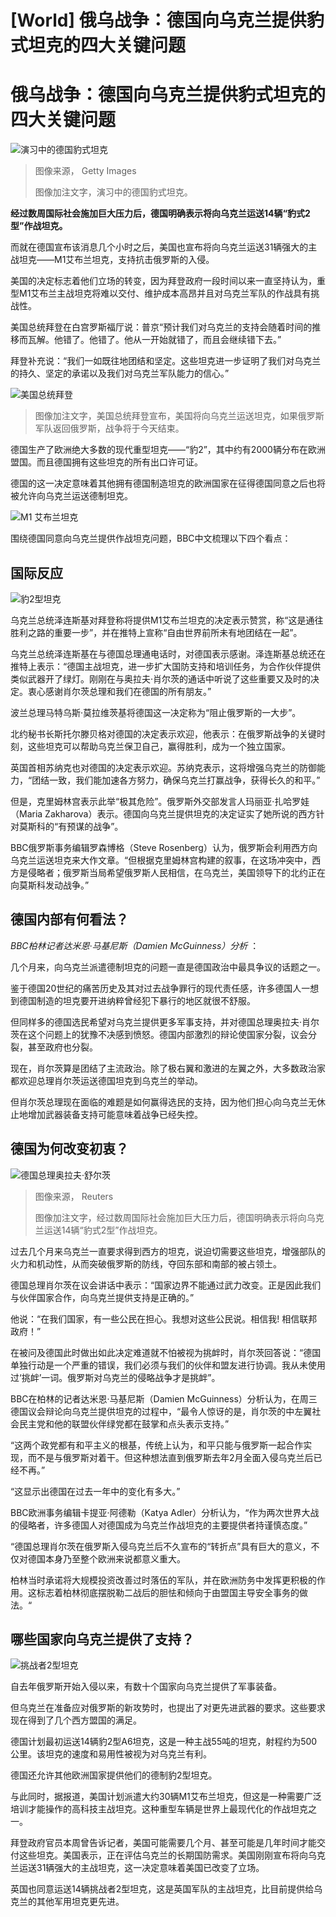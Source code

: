 # [World] 俄乌战争：德国向乌克兰提供豹式坦克的四大关键问题

#  俄乌战争：德国向乌克兰提供豹式坦克的四大关键问题


![演习中的德国豹式坦克](_128347185_gettyimages-1436654295.jpg)

> 图像来源，  Getty Images
>
> 图像加注文字，演习中的德国豹式坦克。

**经过数周国际社会施加巨大压力后，德国明确表示将向乌克兰运送14辆“豹式2型”作战坦克。**

而就在德国宣布该消息几个小时之后，美国也宣布将向乌克兰运送31辆强大的主战坦克——M1艾布兰坦克，支持抗击俄罗斯的入侵。

美国的决定标志着他们立场的转变，因为拜登政府一段时间以来一直坚持认为，重型M1艾布兰主战坦克将难以交付、维护成本高昂并且对乌克兰军队的作战具有挑战性。

美国总统拜登在白宫罗斯福厅说：普京“预计我们对乌克兰的支持会随着时间的推移而瓦解。他错了。他错了。他从一开始就错了，而且会继续错下去。”

拜登补充说：“我们一如既往地团结和坚定。这些坦克进一步证明了我们对乌克兰的持久、坚定的承诺以及我们对乌克兰军队能力的信心。”


![美国总统拜登](_128419143_p0dyt94c.jpg)

> 图像加注文字，美国总统拜登宣布，美国将向乌克兰运送坦克，如果俄罗斯军队返回俄罗斯，战争将于今天结束。

德国生产了欧洲绝大多数的现代重型坦克——“豹2”，其中约有2000辆分布在欧洲盟国。而且德国拥有这些坦克的所有出口许可证。

德国的这一决定意味着其他拥有德国制造坦克的欧洲国家在征得德国同意之后也将被允许向乌克兰运送德制坦克。

![M1 艾布兰坦克](_128414309_e6fa5e3c-ec81-4a30-ab8b-40390b5780e2.jpg)

围绕德国同意向乌克兰提供作战坦克问题，BBC中文梳理以下四个看点：

##  国际反应

![豹2型坦克](_128414308_c9ba49e0-4fae-4eba-9aeb-45dcccdd9094.jpg)

乌克兰总统泽连斯基对拜登称将提供M1艾布兰坦克的决定表示赞赏，称“这是通往胜利之路的重要一步”，并在推特上宣称“自由世界前所未有地团结在一起”。

乌克兰总统泽连斯基在与德国总理通电话时，对德国表示感谢。泽连斯基总统还在推特上表示：“德国主战坦克，进一步扩大国防支持和培训任务，为合作伙伴提供类似武器开了绿灯。刚刚在与奥拉夫·肖尔茨的通话中听说了这些重要又及时的决定。衷心感谢肖尔茨总理和我们在德国的所有朋友。”

波兰总理马特乌斯·莫拉维茨基将德国这一决定称为“阻止俄罗斯的一大步”。

北约秘书长斯托尔滕贝格对德国的决定表示欢迎，他表示：在俄罗斯战争的关键时刻，这些坦克可以帮助乌克兰保卫自己，赢得胜利，成为一个独立国家。

英国首相苏纳克也对德国的决定表示欢迎。苏纳克表示，这将增强乌克兰的防御能力，“团结一致，我们能加速各方努力，确保乌克兰打赢战争，获得长久的和平。”

但是，克里姆林宫表示此举“极其危险”。俄罗斯外交部发言人玛丽亚·扎哈罗娃（Maria Zakharova）表示。德国向乌克兰提供坦克的决定证实了她所说的西方针对莫斯科的“有预谋的战争”。

BBC俄罗斯事务编辑罗森博格（Steve Rosenberg）认为，俄罗斯会利用西方向乌克兰运送坦克来大作文章。“但根据克里姆林宫构建的叙事，在这场冲突中，西方是侵略者；俄罗斯当局希望俄罗斯人民相信，在乌克兰，美国领导下的北约正在向莫斯科发动战争。”

##  德国内部有何看法？

_BBC柏林记者达米恩·马基尼斯（Damien McGuinness）分析_ ：

几个月来，向乌克兰派遣德制坦克的问题一直是德国政治中最具争议的话题之一。

鉴于德国20世纪的痛苦历史及其对过去战争罪行的现代责任感，许多德国人一想到德国制造的坦克要开进纳粹曾经犯下暴行的地区就很不舒服。

但同样多的德国选民希望对乌克兰提供更多军事支持，并对德国总理奥拉夫·肖尔茨在这个问题上的犹豫不决感到愤怒。德国内部激烈的辩论使国家分裂，议会分裂，甚至政府也分裂。

现在，肖尔茨算是团结了主流政治。除了极右翼和激进的左翼之外，大多数政治家都欢迎总理肖尔茨运送德国坦克到乌克兰的举动。

但肖尔茨总理现在面临的难题是如何赢得选民的支持，因为他们担心向乌克兰无休止地增加武器装备支持可能意味着战争已经失控。

##  德国为何改变初衷？

![德国总理奥拉夫·舒尔茨](_128412526_8920cf32302765a4f6d703ec1eacd3c4e06e6a4e.jpg)

> 图像来源，  Reuters
>
> 图像加注文字，经过数周国际社会施加巨大压力后，德国明确表示将向乌克兰运送14辆“豹式2型”作战坦克。

过去几个月来乌克兰一直要求得到西方的坦克，说迫切需要这些坦克，增强部队的火力和机动性，从而突破俄罗斯的防线，夺回东部和南部的被占领土。

德国总理肖尔茨在议会讲话中表示：“国家边界不能通过武力改变。正是因此我们与伙伴国家合作，向乌克兰提供支持是正确的。”

他说：“在我们国家，有一些公民在担心。我想对这些公民说。相信我! 相信联邦政府！”

在被问及德国此时做出如此决定难道就不怕被视为挑衅时，肖尔茨回答说：“德国单独行动是一个严重的错误，我们必须与我们的伙伴和盟友进行协调。我从未使用过‘挑衅’一词。俄罗斯对乌克兰的侵略战争才是挑衅”。

BBC在柏林的记者达米恩·马基尼斯（Damien McGuinness）分析认为，在周三德国议会辩论向乌克兰提供坦克的过程中，“最令人惊讶的是，肖尔茨的中左翼社会民主党和他的联盟伙伴绿党都在鼓掌和点头表示支持。”

“这两个政党都有和平主义的根基，传统上认为，和平只能与俄罗斯一起合作实现，而不是与俄罗斯对着干。但这种想法直到俄罗斯去年2月全面入侵乌克兰后已经不再。”

“这显示出德国在过去一年中的变化有多大。”

BBC欧洲事务编辑卡提亚·阿德勒（Katya Adler）分析认为，“作为两次世界大战的侵略者，许多德国人对德国成为乌克兰作战坦克的主要提供者持谨慎态度。”

“德国总理肖尔茨在俄罗斯入侵乌克兰后不久宣布的“转折点”具有巨大的意义，不仅对德国本身乃至整个欧洲来说都意义重大。

柏林当时承诺将大规模投资改善过时落伍的军队，并在欧洲防务中发挥更积极的作用。这标志着柏林彻底摆脱勒二战后的胆怯和倾向于由盟国主导安全事务的做法。“

##  哪些国家向乌克兰提供了支持？

![挑战者2型坦克](_128414310_b508045f-8d42-4041-b37a-bf503d4f4340.jpg)

自去年俄罗斯开始入侵以来，有数十个国家向乌克兰提供了军事装备。

但乌克兰在准备应对俄罗斯的新攻势时，也提出了对更先进武器的要求。这些要求现在得到了几个西方盟国的满足。

德国计划最初运送14辆豹2型A6坦克，这是一种主战55吨的坦克，射程约为500公里。该坦克的速度和易用性被视为对乌克兰有利。

德国还允许其他欧洲国家提供他们的德制豹2型坦克。

与此同时，据报道，美国计划派遣大约30辆M1艾布兰坦克，但这是一种需要广泛培训才能操作的高科技主战坦克。这种重型车辆是世界上最现代化的作战坦克之一。

拜登政府官员本周曾告诉记者，美国可能需要几个月、甚至可能是几年时间才能交付这些坦克。美国表示，正在评估乌克兰的长期国防需求。美国刚刚宣布将向乌克兰运送31辆强大的主战坦克，这一决定意味着美国已改变了立场。

英国也同意运送14辆挑战者2型坦克，这是英国军队的主战坦克，比目前提供给乌克兰的其他军用坦克更先进。


